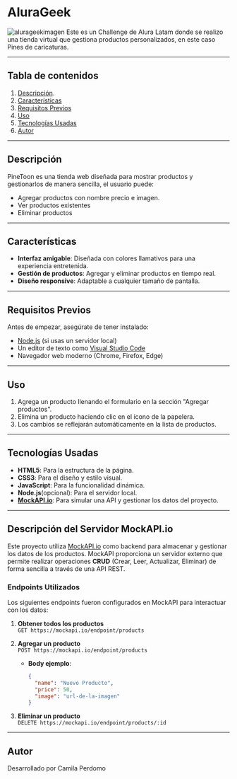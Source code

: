 # AluraGeek
![alurageekimagen](https://github.com/user-attachments/assets/7f0bc4a3-fd40-41d5-b448-44b7bb0e167c)
Este es un Challenge de Alura Latam donde se realizo una tienda virtual que gestiona productos personalizados, en este caso Pines de caricaturas.

---

## Tabla de contenidos
1. [Descripción](#descripción).
2. [Características](#características)
3. [Requisitos Previos](#requisitos-previos)
4. [Uso](#uso)
5. [Tecnologías Usadas](#tecnologías-usadas)
6. [Autor](#autor)

---

## Descripción 
PineToon es una tienda web diseñada para mostrar productos y gestionarlos de manera sencilla, el usuario puede:
- Agregar productos con nombre precio e imagen.
- Ver productos existentes
- Eliminar productos

---

## Características 
- **Interfaz amigable**: Diseñada con colores llamativos para una experiencia entretenida.
- **Gestión de productos**: Agregar y eliminar productos en tiempo real.
- **Diseño responsive**: Adaptable a cualquier tamaño de pantalla.

---

## Requisitos Previos
Antes de empezar, asegúrate de tener instalado:
- [Node.js](https://nodejs.org/) (si usas un servidor local)
- Un editor de texto como [Visual Studio Code](https://code.visualstudio.com/)
- Navegador web moderno (Chrome, Firefox, Edge)

---

## Uso
1. Agrega un producto llenando el formulario en la sección "Agregar productos".
2. Elimina un producto haciendo clic en el ícono de la papelera.
3. Los cambios se reflejarán automáticamente en la lista de productos.

---

## Tecnologías Usadas
- **HTML5**: Para la estructura de la página.
- **CSS3**: Para el diseño y estilo visual.
- **JavaScript**: Para la funcionalidad dinámica.
- **Node.js**(opcional): Para el servidor local.
- **[MockAPI.io](https://mockapi.io)**: Para simular una API y gestionar los datos del proyecto.

---

## Descripción del Servidor MockAPI.io
Este proyecto utiliza [MockAPI.io](https://mockapi.io) como backend para almacenar y gestionar los datos de los productos. MockAPI proporciona un servidor externo que permite realizar operaciones **CRUD** (Crear, Leer, Actualizar, Eliminar) de forma sencilla a través de una API REST.

### Endpoints Utilizados
Los siguientes endpoints fueron configurados en MockAPI para interactuar con los datos:

1. **Obtener todos los productos**  
   `GET https://mockapi.io/endpoint/products`

2. **Agregar un producto**  
   `POST https://mockapi.io/endpoint/products`  
   - **Body ejemplo**:
     ```json
     {
       "name": "Nuevo Producto",
       "price": 50,
       "image": "url-de-la-imagen"
     }
     ```

3. **Eliminar un producto**  
   `DELETE https://mockapi.io/endpoint/products/:id`

---

## Autor
Desarrollado por Camila Perdomo

   

